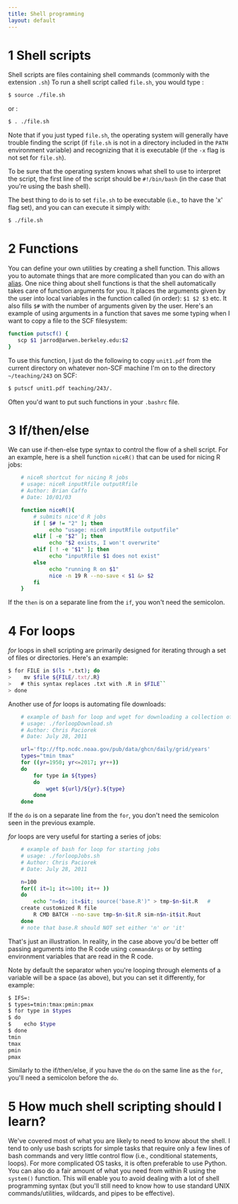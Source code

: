 ```yaml
---
title: Shell programming
layout: default
---
```


# 1 Shell scripts 

Shell scripts are files containing shell commands (commonly with the
extension `.sh`) To run a shell script called `file.sh`, you would type
:

```bash
$ source ./file.sh
```

or :

```bash
$ . ./file.sh
```

Note that if you just typed `file.sh`, the operating system will
generally have trouble finding the script (if `file.sh` is not in a
directory included in the `PATH` environment variable) and recognizing that it is
executable (if the `-x` flag is not set for `file.sh`). 

To be sure that the operating system knows what shell to use
to interpret the script, the first line of the script should be
`#!/bin/bash` (in the case that you're using the bash shell). 

The best thing to do is to set `file.sh` to be executable (i.e., to have the 'x' flag set), and you can can execute it simply with:

```bash
$ ./file.sh
```

# 2 Functions

You can define your own utilities by creating a shell function. This
allows you to automate things that are more complicated than you can do
with an
[alias](using-commands#8-aliases-command-shortcuts-and-bashrc).
One nice thing about shell functions is that the shell
automatically takes care of function arguments for you. It places the
arguments given by the user into local variables in the function called
(in order): `$1 $2 $3` etc. It also fills `$#` with the number of
arguments given by the user. Here's an example of using arguments in a
function that saves me some typing when I want to copy a file to the SCF
filesystem:

```bash
function putscf() {
   scp $1 jarrod@arwen.berkeley.edu:$2
}
```

To use this function, I just do the following to copy `unit1.pdf` from
the current directory on whatever non-SCF machine I'm on to the
directory `~/teaching/243` on SCF:

```bash
$ putscf unit1.pdf teaching/243/.
```

Often you'd want to put such functions in your `.bashrc` file.

# 3 If/then/else

We can use if-then-else type syntax to control the flow of a shell
script. For an example, here is a shell function `niceR()` that can be
used for nicing R jobs:

```bash
    # niceR shortcut for nicing R jobs 
    # usage: niceR inputRfile outputRfile 
    # Author: Brian Caffo 
    # Date: 10/01/03 

    function niceR(){
        # submits nice'd R jobs
        if [ $# != "2" ]; then
             echo "usage: niceR inputRfile outputfile" 
        elif [ -e "$2" ]; then
             echo "$2 exists, I won't overwrite" 
        elif [ ! -e "$1" ]; then
             echo "inputRfile $1 does not exist" 
        else
             echo "running R on $1" 
             nice -n 19 R --no-save < $1 &> $2
        fi
    }
```
	
If the `then` is on a separate line from the `if`, you won't need the semicolon. 

# 4 For loops

*for* loops in shell scripting are primarily designed for iterating
through a set of files or directories. Here's an example:

```bash
$ for FILE in $(ls *.txt); do
>    mv $file ${FILE/.txt/.R}
>   # this syntax replaces .txt with .R in $FILE``
> done
```

Another use of *for* loops is automating file downloads:

```bash
    # example of bash for loop and wget for downloading a collection of files on the web
    # usage: ./forloopDownload.sh
    # Author: Chris Paciorek
    # Date: July 28, 2011

    url='ftp://ftp.ncdc.noaa.gov/pub/data/ghcn/daily/grid/years'
    types="tmin tmax"
    for ((yr=1950; yr<=2017; yr++))
    do
        for type in ${types}
        do
            wget ${url}/${yr}.${type}
        done
    done
```

If the `do` is on a separate line from the `for`, you don't need the
semicolon seen in the previous example. 

	
*for* loops are very useful for starting a series of jobs:

```bash
    # example of bash for loop for starting jobs
    # usage: ./forloopJobs.sh
    # Author: Chris Paciorek
    # Date: July 28, 2011

    n=100 
    for(( it=1; it<=100; it++ ))
    do
        echo "n=$n; it=$it; source('base.R')" > tmp-$n-$it.R   #
    create customized R file
        R CMD BATCH --no-save tmp-$n-$it.R sim-n$n-it$it.Rout
    done
    # note that base.R should NOT set either 'n' or 'it'
```
	
That's just an illustration. In reality, in the case above you'd be better off passing arguments into the R code using `commandArgs` or by setting environment variables that are read in the R code.

Note by default the separator when you're looping through elements of a variable will be a space (as above), but you can set it differently, for example:

```bash
$ IFS=:
$ types=tmin:tmax:pmin:pmax
$ for type in $types
$ do
$    echo $type
$ done
tmin
tmax
pmin
pmax
```

Similarly to the if/then/else, if you have the `do` on the same line as the `for`, you'll need a semicolon before the `do`.

# 5 How much shell scripting should I learn?

We've covered most of what you are likely to need to know about the
shell. I tend to only use bash scripts for simple tasks that require
only a few lines of bash commands and very little control flow (i.e.,
conditional statements, loops). For more complicated OS tasks, it is
often preferable to use Python. You can also do a fair amount of what
you need from within R using the `system()` function. This will enable
you to avoid dealing with a lot of shell programming syntax (but you'll
still need to know how to use standard UNIX commands/utilities, wildcards, and pipes to be
effective).
